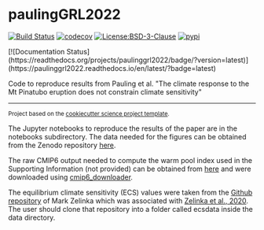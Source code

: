 paulingGRL2022
==============================
[![Build Status](https://github.com/andrewpauling/paulinggrl2022/workflows/Tests/badge.svg)](https://github.com/andrewpauling/paulinggrl2022/actions)
[![codecov](https://codecov.io/gh/andrewpauling/paulingGRL2022/branch/main/graph/badge.svg?token=ZMJO2T9246)](https://codecov.io/gh/andrewpauling/paulingGRL2022)
[![License:BSD-3-Clause](https://img.shields.io/badge/License-BSD%203--Clause-lightgray.svg?style=flt-square)](https://opensource.org/licenses/BSD-3-Clause)
[![pypi](https://img.shields.io/pypi/v/paulinggrl2022.svg)](https://pypi.org/project/paulinggrl2022)
<!-- [![conda-forge](https://img.shields.io/conda/dn/conda-forge/paulinggrl2022?label=conda-forge)](https://anaconda.org/conda-forge/paulinggrl2022) -->[![Documentation Status](https://readthedocs.org/projects/paulinggrl2022/badge/?version=latest)](https://paulinggrl2022.readthedocs.io/en/latest/?badge=latest)


Code to reproduce results from Pauling et al. "The climate response to the Mt Pinatubo eruption does not constrain climate sensitivity"

--------

<p><small>Project based on the <a target="_blank" href="https://github.com/jbusecke/cookiecutter-science-project">cookiecutter science project template</a>.</small></p>

The Jupyter notebooks to reproduce the results of the paper are in the notebooks subdirectory. The data needed for the figures can be obtained from the Zenodo repository [here](https://doi.org/10.5281/zenodo.7553001).

The raw CMIP6 output needed to compute the warm pool index used in the Supporting Information (not provided) can be obtained from [here](https://esgf-node.llnl.gov/projects/esgf-llnl) and were downloaded using [cmip6_downloader](https://github.com/tloureiro/cmip6_downloader).

The equilibrium climate sensitivity (ECS) values were taken from the [Github repository](https://github.com/mzelinka/cmip56_forcing_feedback_ecs) of Mark Zelinka which was associated with [Zelinka et al., 2020](https://doi.org/10.1029/2019GL085782). The user should clone that repository into a folder called ecsdata inside the data directory.
